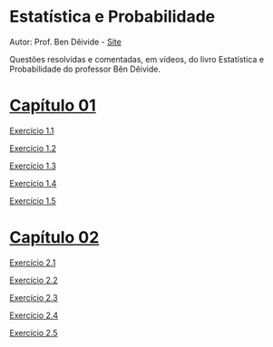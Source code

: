 # Estatística e Probabilidade
Autor: Prof. Ben Dêivide - 
[Site](https://bendeivide.github.io/)


Questões resolvidas e comentadas, em vídeos, do livro Estatística e Probabilidade do professor Bên Dêivide.

# [Capítulo 01](https://vimeo.com/user/109283966/folder/22770777)

[Exercício 1.1](https://vimeo.com/user/109283966/folder/22770777)

[Exercício 1.2](https://vimeo.com/user/109283966/folder/22770777)

[Exercício 1.3](https://vimeo.com/user/109283966/folder/22770777)

[Exercício 1.4](https://vimeo.com/user/109283966/folder/22770777)

[Exercício 1.5](https://vimeo.com/user/109283966/folder/22770777)

# [Capítulo 02](https://vimeo.com/user/109283966/folder/22770777)

[Exercício 2.1](https://vimeo.com/user/109283966/folder/22770777)

[Exercício 2.2](https://vimeo.com/user/109283966/folder/22770777)

[Exercício 2.3](https://vimeo.com/user/109283966/folder/22770777)

[Exercício 2.4](https://vimeo.com/user/109283966/folder/22770777)

[Exercício 2.5](https://vimeo.com/user/109283966/folder/22770777)
